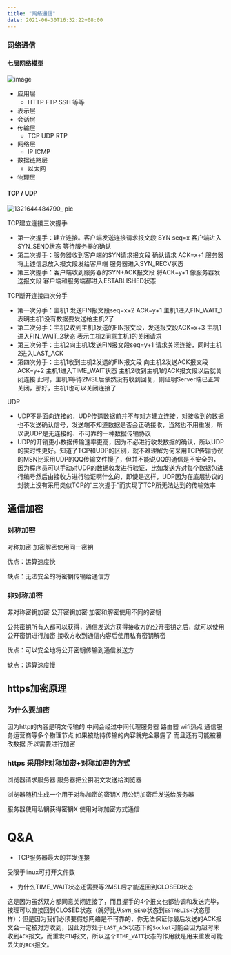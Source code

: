 ```yaml
---
title: "网络通信"
date: 2021-06-30T16:32:22+08:00
---
```


### 网络通信
#### 七层网络模型
![image](https://user-images.githubusercontent.com/34566156/153376551-696d4c45-7e30-4dbb-952d-27ec8421e5e9.png)
- 应用层
    - HTTP FTP SSH 等等
- 表示层
- 会话层
- 传输层
    - TCP UDP RTP
- 网络层
    - IP ICMP
- 数据链路层
    - 以太网
- 物理层

#### TCP / UDP
![1321644484790_ pic](https://user-images.githubusercontent.com/34566156/153376427-5756fd1a-dbf6-435f-9937-51f6abed8be5.jpg)

TCP建立连接三次握手

- 第一次握手：建立连接。客户端发送连接请求报文段 SYN seq=x 客户端进入SYN_SEND状态 等待服务器的确认
- 第二次握手：服务器收到客户端的SYN请求报文段 确认请求 ACK=x+1 服务器将上述信息放入报文段发给客户端 服务器进入SYN_RECV状态
- 第三次握手：客户端收到服务器的SYN+ACK报文段 将ACK=y+1 像服务器发送报文段 客户端和服务端都进入ESTABLISHED状态

TCP断开连接四次分手

- 第一次分手：主机1 发送FIN报文段seq=x+2 ACK=y+1 主机1进入FIN_WAIT_1 表明主机1没有数据要发送给主机2了
- 第二次分手：主机2收到主机1发送的FIN报文段，发送报文段ACK=x+3 主机1进入FIN_WAIT_2状态 表示主机2同意主机1的关闭请求
- 第三次分手：主机2向主机1发送FIN报文段seq=y+1 请求关闭连接，同时主机2进入LAST_ACK
- 第四次分手：主机1收到主机2发送的FIN报文段 向主机2发送ACK报文段ACK=y+2 主机1进入TIME_WAIT状态 主机2收到主机1的ACK报文段以后就关闭连接 此时，主机1等待2MSL后依然没有收到回复，则证明Server端已正常关闭，那好，主机1也可以关闭连接了

UDP

- UDP不是面向连接的，UDP传送数据前并不与对方建立连接，对接收到的数据也不发送确认信号，发送端不知道数据是否会正确接收，当然也不用重发，所以说UDP是无连接的、不可靠的一种数据传输协议
- UDP的开销更小数据传输速率更高，因为不必进行收发数据的确认，所以UDP的实时性更好。知道了TCP和UDP的区别，就不难理解为何采用TCP传输协议的MSN比采用UDP的QQ传输文件慢了，但并不能说QQ的通信是不安全的，因为程序员可以手动对UDP的数据收发进行验证，比如发送方对每个数据包进行编号然后由接收方进行验证啊什么的，即使是这样，UDP因为在底层协议的封装上没有采用类似TCP的“三次握手”而实现了TCP所无法达到的传输效率

## 通信加密

### 对称加密

对称加密 加密解密使用同一密钥

优点：运算速度快

缺点：无法安全的将密钥传输给通信方

### 非对称加密

非对称密钥加密 公开密钥加密 加密和解密使用不同的密钥

公共密钥所有人都可以获得，通信发送方获得接收方的公开密钥之后，就可以使用公开密钥进行加密 接收方收到通信内容后使用私有密钥解密

优点：可以安全地将公开密钥传输到通信发送方

缺点：运算速度慢

## https加密原理

### 为什么要加密

因为http的内容是明文传输的 中间会经过中间代理服务器 路由器 wifi热点 通信服务运营商等多个物理节点 如果被劫持传输的内容就完全暴露了 而且还有可能被篡改数据 所以需要进行加密

### https 采用非对称加密+对称加密的方式

浏览器请求服务器 服务器把公钥明文发送给浏览器

浏览器随机生成一个用于对称加密的密钥X 用公钥加密后发送给服务器

服务器使用私钥获得密钥X 使用对称加密方式通信

# Q&A

- TCP服务器最大的并发连接

受限于linux可打开文件数

- 为什么TIME_WAIT状态还需要等2MSL后才能返回到CLOSED状态

这是因为虽然双方都同意关闭连接了，而且握手的4个报文也都协调和发送完毕，按理可以直接回到CLOSED状态（就好比从`SYN_SEND`状态到`ESTABLISH`状态那样）；但是因为我们必须要假想网络是不可靠的，你无法保证你最后发送的ACK报文会一定被对方收到，因此对方处于`LAST_ACK`状态下的`Socket`可能会因为超时未收到`ACK`报文，而重发`FIN`报文，所以这个`TIME_WAIT`状态的作用就是用来重发可能丢失的`ACK`报文。
